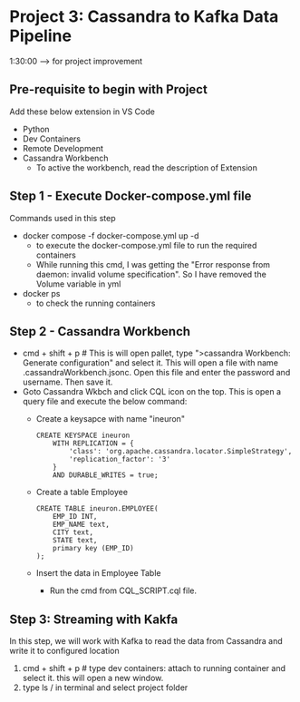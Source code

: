 # Project 3: Cassandra to Kafka Data Pipeline

1:30:00 --> for project improvement

## Pre-requisite to begin with Project
<p>Add these below extension in VS Code

- Python
- Dev Containers
- Remote Development
- Cassandra Workbench
    - To active the workbench, read the description of Extension

</p>

## Step 1 - Execute Docker-compose.yml file
<p>Commands used in this step

- docker compose -f docker-compose.yml up -d
    - to execute the docker-compose.yml file to run the required containers
    - While running this cmd, I was getting the "Error response from daemon: invalid volume specification". So I have removed the Volume variable in yml
- docker ps
    - to check the running containers
</p>

## Step 2 - Cassandra Workbench

- cmd + shift + p # This is will open pallet, type ">cassandra Workbench: Generate configuration" and select it. This will open a file with name .cassandraWorkbench.jsonc. Open this file and enter the password and username. Then save it.
- Goto Cassandra Wkbch and click CQL icon on the top. This is open a query file and execute the below command:
    * Create a keysapce with name "ineuron"
        ```
        CREATE KEYSPACE ineuron
            WITH REPLICATION = {
                'class': 'org.apache.cassandra.locator.SimpleStrategy',
                'replication_factor': '3'
            }
            AND DURABLE_WRITES = true;
        ```
    
    * Create a table Employee
        ```
        CREATE TABLE ineuron.EMPLOYEE(
            EMP_ID INT,
            EMP_NAME text,
            CITY text,
            STATE text,
            primary key (EMP_ID)
        );
        ```
    * Insert the data in Employee Table
        - Run the cmd from CQL_SCRIPT.cql file.

## Step 3: Streaming with Kakfa

<p>In this step, we will work with Kafka to read the data from Cassandra and write it to configured location</p>

1. cmd + shift + p # type dev containers: attach to running container and select it. this will open a new window.
2. type ls / in terminal and select project folder
